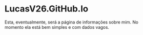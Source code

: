 # LucasV26.GitHub.Io

Esta, eventualmente, será a página de informações sobre mim. 
No momento ela está bem simples e com dados vagos.


